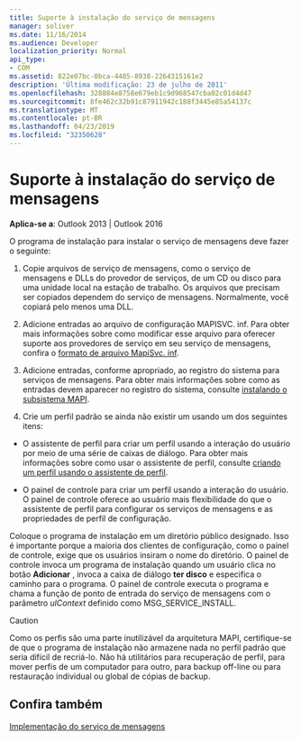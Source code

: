 ```yaml
---
title: Suporte à instalação do serviço de mensagens
manager: soliver
ms.date: 11/16/2014
ms.audience: Developer
localization_priority: Normal
api_type:
- COM
ms.assetid: 822e07bc-0bca-4485-8938-2264315161e2
description: 'Última modificação: 23 de julho de 2011'
ms.openlocfilehash: 328884e8758e679eb1c9d968547cba02c01d4d47
ms.sourcegitcommit: 8fe462c32b91c87911942c188f3445e85a54137c
ms.translationtype: MT
ms.contentlocale: pt-BR
ms.lasthandoff: 04/23/2019
ms.locfileid: "32350628"
---
```

# <a name="supporting-message-service-installation"></a>Suporte à instalação do serviço de mensagens

  
  
**Aplica-se a**: Outlook 2013 | Outlook 2016 
  
O programa de instalação para instalar o serviço de mensagens deve fazer o seguinte:
  
1. Copie arquivos de serviço de mensagens, como o serviço de mensagens e DLLs do provedor de serviços, de um CD ou disco para uma unidade local na estação de trabalho. Os arquivos que precisam ser copiados dependem do serviço de mensagens. Normalmente, você copiará pelo menos uma DLL.
    
2. Adicione entradas ao arquivo de configuração MAPISVC. inf. Para obter mais informações sobre como modificar esse arquivo para oferecer suporte aos provedores de serviço em seu serviço de mensagens, confira o [formato de arquivo MapiSvc. inf](file-format-of-mapisvc-inf.md).
    
3. Adicione entradas, conforme apropriado, ao registro do sistema para serviços de mensagens. Para obter mais informações sobre como as entradas devem aparecer no registro do sistema, consulte [instalando o subsistema MAPI](installing-the-mapi-subsystem.md).
    
4. Crie um perfil padrão se ainda não existir um usando um dos seguintes itens:
    
  - O assistente de perfil para criar um perfil usando a interação do usuário por meio de uma série de caixas de diálogo. Para obter mais informações sobre como usar o assistente de perfil, consulte [criando um perfil usando o assistente de perfil](creating-a-profile-by-using-the-profile-wizard.md).
    
  - O painel de controle para criar um perfil usando a interação do usuário. O painel de controle oferece ao usuário mais flexibilidade do que o assistente de perfil para configurar os serviços de mensagens e as propriedades de perfil de configuração. 
    
Coloque o programa de instalação em um diretório público designado. Isso é importante porque a maioria dos clientes de configuração, como o painel de controle, exige que os usuários insiram o nome do diretório. O painel de controle invoca um programa de instalação quando um usuário clica no botão **Adicionar** , invoca a caixa de diálogo **ter disco** e especifica o caminho para o programa. O painel de controle executa o programa e chama a função de ponto de entrada do serviço de mensagens com o parâmetro _ulContext_ definido como MSG_SERVICE_INSTALL. 
  
> [!CAUTION]
> Como os perfis são uma parte inutilizável da arquitetura MAPI, certifique-se de que o programa de instalação não armazene nada no perfil padrão que seria difícil de recriá-lo. Não há utilitários para recuperação de perfil, para mover perfis de um computador para outro, para backup off-line ou para restauração individual ou global de cópias de backup. 
  
## <a name="see-also"></a>Confira também



[Implementação do serviço de mensagens](message-service-implementation.md)

